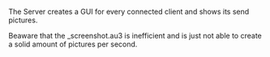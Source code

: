 The Server creates a GUI for every connected client and shows its send pictures.

Beaware that the _screenshot.au3 is inefficient and is just not able to create a solid amount of pictures per second.
